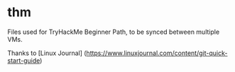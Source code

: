 # thm

Files used for TryHackMe Beginner Path, to be synced between multiple VMs.

Thanks to [Linux Journal] (https://www.linuxjournal.com/content/git-quick-start-guide)
